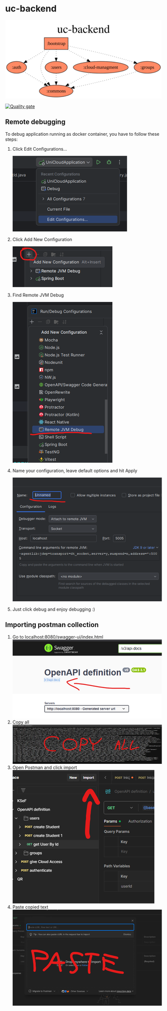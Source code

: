 # uc-backend

![alt text](project-dependency-graph.svg)

[![Quality gate](https://sonarcloud.io/api/project_badges/quality_gate?project=Project-UniCloud_uc-backend)](https://sonarcloud.io/summary/new_code?id=Project-UniCloud_uc-backend)

## Remote debugging
To debug application running as docker container, you have to follow these steps:
1. Click Edit Configurations...

    ![1](1.png)

2. Click Add New Configuration

    ![4](4.png)

3. Find Remote JVM Debug

    ![5](5.png)

4. Name your configuration, leave default options and hit Apply

    ![6](6.png)

5. Just click debug and enjoy debugging :)

## Importing postman collection
1. Go to localhost:8080/swagger-ui/index.html
    ![7](7.png)
2. Copy all
   ![8](8.png)
3. Open Postman and click import
   ![9](9.png)
4. Paste copied text
   ![10](10.png)